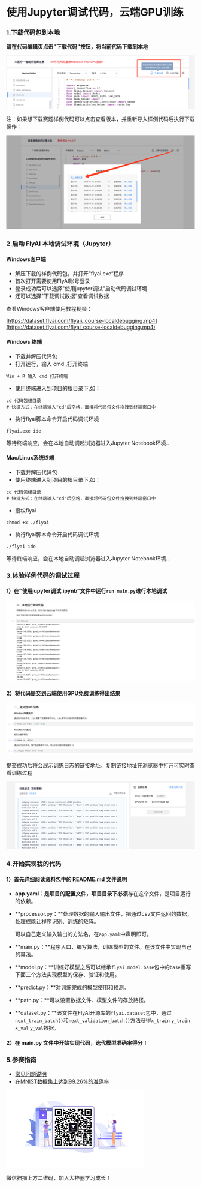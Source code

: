 # 使用Jupyter调试代码，云端GPU训练

### 1.下载代码包到本地

**请在代码编辑页点击"下载代码"按钮，将当前代码下载到本地** 

![](../.gitbook/assets/xia-zai-dai-ma.png)

注：如果想下载赛题样例代码可以点击查看版本，并重新导入样例代码后执行下载操作：

![](../.gitbook/assets/image-20191112155024036.png)

### 2.启动 FlyAI 本地调试环境（Jupyter）

#### Windows客户端

* 解压下载的样例代码包，并打开“flyai.exe“程序
* 首次打开需要使用FlyAI账号登录
* 登录成功后可以选择"使用jupyter调试"启动代码调试环境
* 还可以选择"下载调试数据"查看调试数据

查看Windows客户端使用教程视频：

[https://dataset.flyai.com/flyai\_course-localdebugging.mp4](https://dataset.flyai.com/flyai_course-localdebugging.mp4)

#### Windows 终端

* 下载并解压代码包
* 打开运行，输入 cmd ,打开终端

```text
Win + R 输入 cmd 打开终端
```

* 使用终端进入到项目的根目录下,如：

```text
cd 代码包根目录
# 快捷方式：在终端输入"cd"后空格，直接将代码包文件拖拽到终端窗口中
```

* 执行flyai脚本命令开启代码调试环境

```text
flyai.exe ide
```

等待终端响应，会在本地自动调起浏览器进入Jupyter Notebook环境..

#### **Mac/Linux系统终端**

* 下载并解压代码包
* 使用终端进入到项目的根目录下,如：

```text
cd 代码包根目录
# 快捷方式：在终端输入"cd"后空格，直接将代码包文件拖拽到终端窗口中
```

* 授权flyai

```text
chmod +x ./flyai
```

* 执行flyai脚本命令开启代码调试环境

```text
./flyai ide
```

等待终端响应，会在本地自动调起浏览器进入Jupyter Notebook环境..

### 3.体验样例代码的调试过程

#### 1）在"使用jupyter调试.ipynb"文件中运行`run main.py`进行本地调试

![](../.gitbook/assets/wx20191112-202834.png)

#### **2）将代码提交到云端使用GPU免费训练得出结果**

![](../.gitbook/assets/wx20191112-202905.png)

提交成功后将会展示训练日志的链接地址，复制链接地址在浏览器中打开可实时查看训练过程

![](../.gitbook/assets/wx20191112-172249.png)

### 4.开始实现我的代码

#### **1）首先详细阅读资料包中的 README.md 文件说明**

* **app.yaml：**是项目的配置文件，项目目录下**必须**存在这个文件，是项目运行的依赖。
* **processor.py：**处理数据的输入输出文件，把通过csv文件返回的数据，处理成能让程序识别、训练的矩阵。

  可以自己定义输入输出的方法名，在`app.yaml`中声明即可。

* **main.py：**程序入口，编写算法，训练模型的文件。在该文件中实现自己的算法。
* **model.py：**训练好模型之后可以继承`flyai.model.base`包中的`base`重写下面三个方法实现模型的保存、验证和使用。
* **predict.py：**对训练完成的模型使用和预测。
* **path.py：**可以设置数据文件、模型文件的存放路径。
* **dataset.py：**该文件在FlyAI开源库的`flyai.dataset`包中，通过`next_train_batch()`和`next_validation_batch()`方法获得`x_train` `y_train` `x_val` `y_val`数据。

#### **2）在 main.py 文件中开始实现代码，迭代模型准确率得分！**

### 5.参赛指南

* [常见问题说明](http://doc.flyai.com/question.html)
* [在MNIST数据集上达到99.26%的准确率](http://doc.flyai.com/mnist.html)



![&#x5FAE;&#x4FE1;&#x626B;&#x63CF;&#x4E0A;&#x65B9;&#x4E8C;&#x7EF4;&#x7801;&#xFF0C;&#x52A0;&#x5165;&#x5927;&#x795E;&#x5708;&#x5B66;&#x4E60;&#x6210;&#x957F;&#xFF01;](../.gitbook/assets/wx20191112-173043.png)

微信扫描上方二维码，加入大神圈学习成长！

